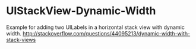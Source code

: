 # UIStackView-Dynamic-Width
Example for adding two UILabels in a horizontal stack view with dynamic width. http://stackoverflow.com/questions/44095213/dynamic-width-with-stack-views
